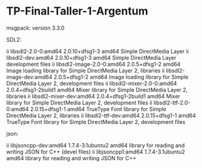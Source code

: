 # TP-Final-Taller-1-Argentum

msgpack: version 3.3.0

SDL2:

ii  libsdl2-2.0-0:amd64                        2.0.10+dfsg1-3                      amd64        Simple DirectMedia Layer
ii  libsdl2-dev:amd64                          2.0.10+dfsg1-3                      amd64        Simple DirectMedia Layer development files
ii  libsdl2-image-2.0-0:amd64                  2.0.5+dfsg1-2                       amd64        Image loading library for Simple DirectMedia Layer 2, libraries
ii  libsdl2-image-dev:amd64                    2.0.5+dfsg1-2                       amd64        Image loading library for Simple DirectMedia Layer 2, development files
ii  libsdl2-mixer-2.0-0:amd64                  2.0.4+dfsg1-2build1                 amd64        Mixer library for Simple DirectMedia Layer 2, libraries
ii  libsdl2-mixer-dev:amd64                    2.0.4+dfsg1-2build1                 amd64        Mixer library for Simple DirectMedia Layer 2, development files
ii  libsdl2-ttf-2.0-0:amd64                    2.0.15+dfsg1-1                      amd64        TrueType Font library for Simple DirectMedia Layer 2, libraries
ii  libsdl2-ttf-dev:amd64                      2.0.15+dfsg1-1                      amd64        TrueType Font library for Simple DirectMedia Layer 2, development files

json: 

ii  libjsoncpp-dev:amd64                       1.7.4-3.1ubuntu2                    amd64        library for reading and writing JSON for C++ (devel files)
ii  libjsoncpp1:amd64                          1.7.4-3.1ubuntu2                    amd64        library for reading and writing JSON for C++
